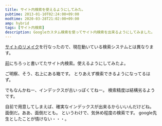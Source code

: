 ```yaml
---
title: サイト内検索を使えるようにしてみた。
pubtime: 2013-01-10T02:24:00+09:00
modtime: 2020-03-28T21:02:00+09:00
amp: hybrid
tags: [サイト内検索]
description: Googleカスタム検索を使ってサイト内検索を出来るようにしてみました。
---
```


<PS date="2020-03-28T21:02:00+09:00" level={1}>

[サイトのリメイク](/blog/2020/05/blanktar-renewal)を行なったので、現在動いている検索システムとは異なります。

</PS>

[前](/blog/2012/12/star-updated)にちろっと書いてたサイト内検索。使えるようにしてみたよ。

ご明察、そう、右上にある箱です。
とりあえず検索できるようになってるはず。

でもなんかねー、インデックスが古いっぽくてねー。
検索精度は結構劣るようです。

自前で用意してしまえば、確実なインデックスが出来るからいいんだけどね。
面倒だ。ああ、面倒だとも。
というわけで、気休め程度の検索です。
google先生としたことが情けない・・・。
